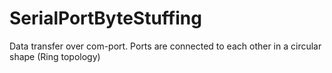 # SerialPortByteStuffing
Data transfer over com-port. Ports are connected to each other in a circular shape (Ring topology)
